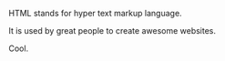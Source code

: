 HTML stands for hyper text markup language.

It is used by great people to create awesome websites.

Cool.